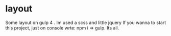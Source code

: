 # layout
Some layout on gulp 4 . Im used a scss and little jquery
If you wanna to start this project, just on console wrte: npm i => gulp. Its all.
